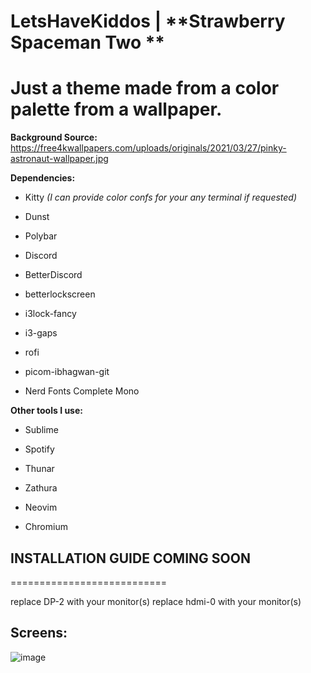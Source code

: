  **LetsHaveKiddos** | **Strawberry Spaceman Two **
===========================

Just a theme made from a color palette from a wallpaper. 
===========================

**Background Source:** https://free4kwallpapers.com/uploads/originals/2021/03/27/pinky-astronaut-wallpaper.jpg
   

**Dependencies:**

* Kitty *(I can provide color confs for your any terminal if requested)*

* Dunst

* Polybar

* Discord

* BetterDiscord

* betterlockscreen

* i3lock-fancy

* i3-gaps

* rofi

* picom-ibhagwan-git

* Nerd Fonts Complete Mono

**Other tools I use:**

* Sublime

* Spotify

* Thunar

* Zathura

* Neovim

* Chromium




## INSTALLATION GUIDE COMING SOON
===========================

replace DP-2 with your monitor(s)
replace hdmi-0 with your monitor(s)

## Screens:

![image](screenshots/reddit-screenshots.png)
